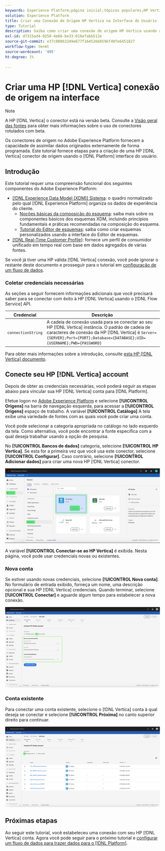 ```yaml
---
keywords: Experience Platform;página inicial;tópicos populares;HP Vertica
solution: Experience Platform
title: Criar uma Conexão de Origem HP Vertica na Interface do Usuário
type: Tutorial
description: Saiba como criar uma conexão de origem HP Vertica usando a interface do usuário do Adobe Experience Platform.
exl-id: d7315ad4-9250-4e66-be33-016efabb512e
source-git-commit: e37c00863249e677f1645266859bf40fe6451827
workflow-type: tm+mt
source-wordcount: '495'
ht-degree: 1%

---
```


# Criar uma HP [!DNL Vertica] conexão de origem na interface

>[!NOTE]
>
> A HP [!DNL Vertica] o conector está na versão beta. Consulte a [Visão geral das fontes](../../../../home.md#terms-and-conditions) para obter mais informações sobre o uso de conectores rotulados com beta.

Os conectores de origem no Adobe Experience Platform fornecem a capacidade de assimilar dados originados externamente de forma programada. Este tutorial fornece etapas para a criação de uma HP [!DNL Vertica] conector de origem usando o [!DNL Platform] interface do usuário.

## Introdução

Este tutorial requer uma compreensão funcional dos seguintes componentes do Adobe Experience Platform:

* [[!DNL Experience Data Model (XDM)] Sistema](../../../../../xdm/home.md): o quadro normalizado pelo qual [!DNL Experience Platform] organiza os dados de experiência do cliente.
   * [Noções básicas da composição do esquema](../../../../../xdm/schema/composition.md): saiba mais sobre os componentes básicos dos esquemas XDM, incluindo princípios fundamentais e práticas recomendadas na composição do esquema.
   * [Tutorial do Editor de esquemas](../../../../../xdm/tutorials/create-schema-ui.md): saiba como criar esquemas personalizados usando a interface do Editor de esquemas.
* [[!DNL Real-Time Customer Profile]](../../../../../profile/home.md): fornece um perfil de consumidor unificado em tempo real com base em dados agregados de várias fontes.

Se você já tiver uma HP válida [!DNL Vertica] conexão, você pode ignorar o restante deste documento e prosseguir para o tutorial em [configuração de um fluxo de dados](../../dataflow/databases.md).

### Coletar credenciais necessárias

As seções a seguir fornecem informações adicionais que você precisará saber para se conectar com êxito à HP [!DNL Vertica] usando o [!DNL Flow Service] API.

| Credencial | Descrição |
| ---------- | ----------- |
| `connectionString` | A cadeia de conexão usada para se conectar ao seu HP [!DNL Vertica] instância. O padrão de cadeia de caracteres de conexão da HP [!DNL Vertica] é `Server={SERVER};Port={PORT};Database={DATABASE};UID={USERNAME};PWD={PASSWORD}` |

Para obter mais informações sobre a introdução, consulte [esta HP [!DNL Vertica] documento](https://www.vertica.com/docs/9.2.x/HTML/Content/Authoring/ConnectingToVertica/ClientJDBC/CreatingAndConfiguringAConnection.htm).

## Conecte seu HP [!DNL Vertica] account

Depois de obter as credenciais necessárias, você poderá seguir as etapas abaixo para vincular sua HP [!DNL Vertica] conta para [!DNL Platform].

Efetue logon no [Adobe Experience Platform](https://platform.adobe.com) e selecione **[!UICONTROL Origens]** na barra de navegação esquerda, para acessar a **[!UICONTROL Origens]** espaço de trabalho. A variável **[!UICONTROL Catálogo]** A tela exibe uma variedade de fontes com as quais você pode criar uma conta.

Você pode selecionar a categoria apropriada no catálogo no lado esquerdo da tela. Como alternativa, você pode encontrar a fonte específica com a qual deseja trabalhar usando a opção de pesquisa.

No **[!UICONTROL Bancos de dados]** categoria, selecione **[!UICONTROL HP Vertica]**. Se esta for a primeira vez que você usa este conector, selecione **[!UICONTROL Configurar]**. Caso contrário, selecione **[!UICONTROL Adicionar dados]** para criar uma nova HP [!DNL Vertica] conector.

![catálogo](../../../../images/tutorials/create/hp-vertica/catalog.png)

A variável **[!UICONTROL Conectar-se ao HP Vertica]** é exibida. Nesta página, você pode usar credenciais novas ou existentes.

### Nova conta

Se estiver usando novas credenciais, selecione **[!UICONTROL Nova conta]**. No formulário de entrada exibido, forneça um nome, uma descrição opcional e sua HP [!DNL Vertica] credenciais. Quando terminar, selecione **[!UICONTROL Conectar]** e aguarde algum tempo para estabelecer a nova conexão.

![conectar](../../../../images/tutorials/create/hp-vertica/new.png)

### Conta existente

Para conectar uma conta existente, selecione o [!DNL Vertica] conta à qual deseja se conectar e selecione **[!UICONTROL Próxima]** no canto superior direito para continuar.

![existente](../../../../images/tutorials/create/hp-vertica/existing.png)

## Próximas etapas

Ao seguir este tutorial, você estabeleceu uma conexão com seu HP [!DNL Vertica] conta. Agora você pode seguir para o próximo tutorial e [configurar um fluxo de dados para trazer dados para o [!DNL Platform]](../../dataflow/databases.md).
